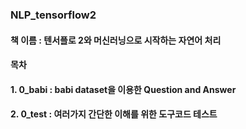### NLP_tensorflow2

#### 책 이름 : 텐서플로 2와 머신러닝으로 시작하는 자연어 처리
#### 목차
#### 1. 0_babi : babi dataset을 이용한 Question and Answer
#### 2. 0_test : 여러가지 간단한 이해를 위한 도구코드 테스트
